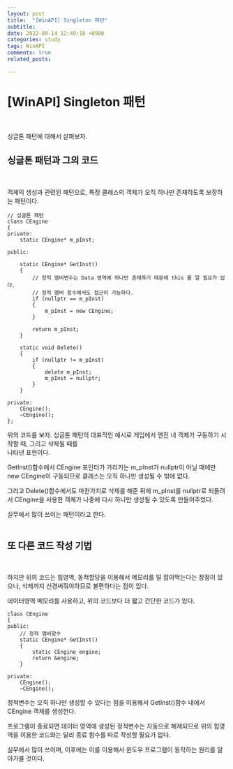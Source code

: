 ```yaml
---
layout: post
title:  "[WinAPI] Singleton 패턴"
subtitle:  
date: 2022-09-14 12:49:18 +0900
categories: study
tags: WinAPI
comments: true
related_posts:

---
```


# [WinAPI] Singleton 패턴<br/>
<br/>

싱글톤 패턴에 대해서 살펴보자.<br/>

## 싱글톤 패턴과 그의 코드<br/>
<br/>

객체의 생성과 관련된 패턴으로, 특정 클래스의 객체가 오직 하나만 존재하도록 보장하는 패턴이다.<br/>

```
// 싱글톤 패턴
class CEngine
{
private:	
	static CEngine* m_pInst;

public:

	static CEngine* GetInst()
	{		
		// 정적 맴버변수는 Data 영역에 하나만 존재하기 때문에 this 를 알 필요가 없다.
		// 정적 맴버 함수에서도 접근이 가능하다.
		if (nullptr == m_pInst)
		{
			m_pInst = new CEngine;
		}

		return m_pInst;
	}

	static void Delete()
	{
		if (nullptr != m_pInst)
		{
			delete m_pInst;
			m_pInst = nullptr;
		}
	}	

private:
	CEngine();
	~CEngine();
};

```

위의 코드를 보자. 싱글톤 패턴의 대표적인 예시로 게임에서 엔진 내 객체가 구동하기 시작할 때, 그리고 삭제될 때를<br/>
나타낸 표현이다.<br/>

GetInst()함수에서 CEngine 포인터가 가리키는 m_pInst가 nullptr이 아닐 때에만 new CEngine이 구동되므로 클래스는 오직 하나만 생성될 수 밖에 없다.<br/>

그리고 Delete()함수에서도 마찬가지로 삭제를 해준 뒤에 m_pInst를 nullptr로 되돌려서 CEngine을 사용한 객체가 나중에 다시 하나만 생성될 수 있도록 만들어주었다.<br/>

실무에서 많이 쓰이는 패턴이라고 한다. <br/>
<br/>

## 또 다른 코드 작성 기법<br/>
<Br/>

하지만 위의 코드는 힙영역, 동적할당을 이용해서 메모리를 덜 잡아먹는다는 장점이 있으나, 삭제까지 신경써줘야하므로 불편하다는 점이 있다.<br/>

데이터영역 메모리를 사용하고, 위의 코드보다 더 짧고 간단한 코드가 있다.<br/>

```
class CEngine
{
public:
	// 정적 맴버함수
	static CEngine* GetInst()
	{		
		static CEngine engine;
		return &engine;
	}

private:
	CEngine();
	~CEngine();
```

정적변수는 오직 하나만 생성할 수 있다는 점을 이용해서 GetInst()함수 내에서 CEngine 객체를 생성한다.<br/>

프로그램이 종료되면 데이터 영역에 생성된 정적변수는 자동으로 해제되므로 위의 힙영역을 이용한 코드와는 달리 종료 함수를 따로 작성할 필요가 없다.<br/>

실무에서 많이 쓰이며, 이후에는 이를 이용해서 윈도우 프로그램이 동작하는 원리를 알아가볼 것이다.<br/>